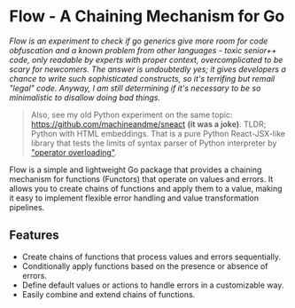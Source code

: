 # Flow - A Chaining Mechanism for Go

_Flow is an experiment to check if go generics give more room for code obfuscation and a known problem from other languages - toxic senior++ code, only readable by experts with proper context, overcomplicated to be scary for newcomers. The answer is undoubtedly yes; it gives developers a chance to write such sophisticated constructs, so it's terrifing but remail "legal" code. Anyway, I am still determining if it's necessary to be so minimalistic to disallow doing bad things._

> Also, see my old Python experiment on the same topic: https://github.com/machineandme/sneact __(it was a joke)__. TLDR; Python with HTML embeddings. That is a pure Python React-JSX-like library that tests the limits of syntax parser of Python interpreter by ["operator overloading"](https://en.wikipedia.org/wiki/Operator_overloading).

Flow is a simple and lightweight Go package that provides a chaining mechanism for functions (Functors) that operate on values and errors. It allows you to create chains of functions and apply them to a value, making it easy to implement flexible error handling and value transformation pipelines.

## Features

- Create chains of functions that process values and errors sequentially.
- Conditionally apply functions based on the presence or absence of errors.
- Define default values or actions to handle errors in a customizable way.
- Easily combine and extend chains of functions.
